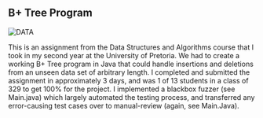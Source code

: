 <h2>B+ Tree Program</h2>

![DATA](https://img.shields.io/badge/Java-Data%20Structures%20%26%20Algorithms-blue)

This is an assignment from the Data Structures and Algorithms course that I took in my second year at the University of Pretoria. We had to create a working B+ Tree program in Java that could handle insertions and deletions from an unseen data set of arbitrary length. I completed and submitted the assignment in approximately 3 days, and was 1 of 13 students in a class of 329 to get 100% for the project. I implemented a blackbox fuzzer (see Main.java) which largely automated the testing process, and transferred any error-causing test cases over to manual-review (again, see Main.Java).
